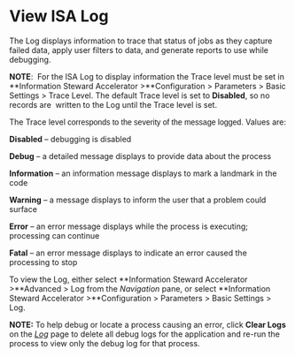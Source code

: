 # View ISA Log

The Log displays information to trace that status of jobs as they
capture failed data, apply user filters to data, and generate reports to
use while debugging.

<span style="font-weight: bold;">NOTE</span>:<span> </span> For the ISA
Log to display information the Trace level must be set in **Information
Steward Accelerator \>**Configuration \> Parameters \> Basic Settings \>
Trace Level. The default Trace level is set to **Disabled**, so no
records are  written to the Log until the Trace level is set.

The Trace level
<span style="font-family: Arial, sans-serif;">corresponds to the
severity of the message logged.</span><span> </span>Values are:

<span style="font-weight: bold;">Disabled</span> – debugging is disabled

<span style="font-weight: bold;">Debug</span> – a detailed message
displays to provide data about the process

<span style="font-weight: bold;">Information</span> – an information
message displays to mark a landmark in the code

<span style="font-weight: bold;">Warning</span> – a message displays to
inform the user that a problem could surface

<span style="font-weight: bold;">Error</span> – an error message
displays while the process is executing; processing can continue

<span style="font-weight: bold;">Fatal</span> – an error message
displays to indicate an error caused the processing to stop

To view the Log, either select
**<span style="font-weight: normal;">Information Steward Accelerator
\></span>**Advanced \> Log from the *Navigation* pane, or select
**<span style="font-weight: normal;">Information Steward Accelerator
\></span>**Configuration \> Parameters \> Basic Settings \> Log.

**NOTE:** To help debug or locate a process causing an error, click
**Clear Logs** on the
<span style="font-style: italic;">[Log](../Page_Desc/Log_ISA)</span>
page to delete all debug logs for the application and re-run the process
to view only the debug log for that process.
